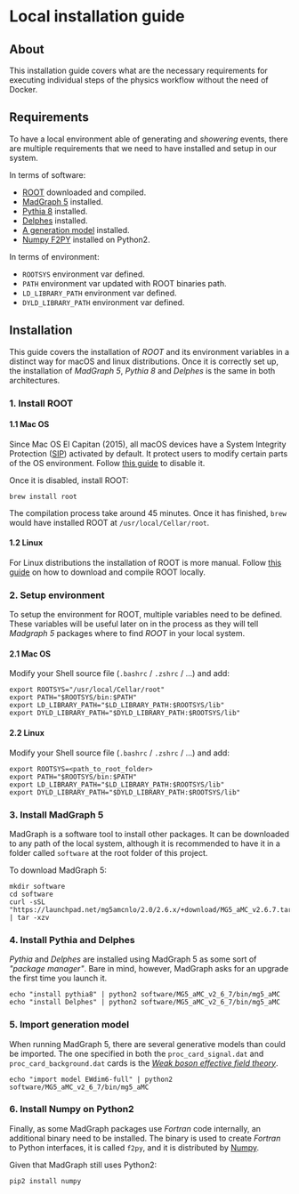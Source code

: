 # Local installation guide


## About
This installation guide covers what are the necessary requirements for executing 
individual steps of the physics workflow without the need of Docker.


## Requirements
To have a local environment able of generating and _showering_ events, there are multiple
requirements that we need to have installed and setup in our system.

In terms of software:
- [ROOT][root-website] downloaded and compiled.
- [MadGraph 5][madgraph-website] installed.
- [Pythia 8][pythia-website] installed.
- [Delphes][delphes-website] installed.
- [A generation model][madgraph-models] installed.
- [Numpy F2PY][numpy-f2py] installed on Python2.

In terms of environment:
- `ROOTSYS` environment var defined.
- `PATH` environment var updated with ROOT binaries path.
- `LD_LIBRARY_PATH` environment var defined.
- `DYLD_LIBRARY_PATH` environment var defined.


## Installation
This guide covers the installation of _ROOT_ and its environment variables in a distinct
way for macOS and linux distributions. Once it is correctly set up, the installation of
_MadGraph 5_, _Pythia 8_ and _Delphes_ is the same in both architectures.


### 1. Install ROOT

#### 1.1 Mac OS
Since Mac OS El Capitan (2015), all macOS devices have a System Integrity Protection
([SIP][sip-docs]) activated by default. It protect users to modify certain parts of
the OS environment. Follow [this guide][sip-guide] to disable it.

Once it is disabled, install ROOT:
```shell script
brew install root
```

The compilation process take around 45 minutes. Once it has finished, `brew` would 
have installed ROOT at `/usr/local/Cellar/root`.

#### 1.2 Linux
For Linux distributions the installation of ROOT is more manual. Follow [this guide][root-guide] 
on how to download and compile ROOT locally.


### 2. Setup environment
To setup the environment for ROOT, multiple variables need to be defined. These variables 
will be useful later on in the process as they will tell _Madgraph 5_ packages where to 
find _ROOT_ in your local system.

#### 2.1 Mac OS
Modify your Shell source file (`.bashrc` / `.zshrc` / ...) and add:

```shell script
export ROOTSYS="/usr/local/Cellar/root"
export PATH="$ROOTSYS/bin:$PATH"
export LD_LIBRARY_PATH="$LD_LIBRARY_PATH:$ROOTSYS/lib"
export DYLD_LIBRARY_PATH="$DYLD_LIBRARY_PATH:$ROOTSYS/lib"
```

#### 2.2 Linux
Modify your Shell source file (`.bashrc` / `.zshrc` / ...) and add:

```shell script
export ROOTSYS=<path_to_root_folder>
export PATH="$ROOTSYS/bin:$PATH"
export LD_LIBRARY_PATH="$LD_LIBRARY_PATH:$ROOTSYS/lib"
export DYLD_LIBRARY_PATH="$DYLD_LIBRARY_PATH:$ROOTSYS/lib"
```


### 3. Install MadGraph 5
MadGraph is a software tool to install other packages. It can be downloaded to any path of
the local system, although it is recommended to have it in a folder called `software` at
the root folder of this project.

To download MadGraph 5:

```shell script
mkdir software
cd software
curl -sSL "https://launchpad.net/mg5amcnlo/2.0/2.6.x/+download/MG5_aMC_v2.6.7.tar.gz" | tar -xzv
```


### 4. Install Pythia and Delphes
_Pythia_ and _Delphes_ are installed using MadGraph 5 as some sort of _"package manager"_.
Bare in mind, however, MadGraph asks for an upgrade the first time you launch it.

```shell script
echo "install pythia8" | python2 software/MG5_aMC_v2_6_7/bin/mg5_aMC
echo "install Delphes" | python2 software/MG5_aMC_v2_6_7/bin/mg5_aMC
```


### 5. Import generation model
When running MadGraph 5, there are several generative models than could be imported.
The one specified in both the `proc_card_signal.dat` and `proc_card_background.dat`
cards is the [_Weak boson effective field theory_][madgraph-model].

```shell script
echo "import model EWdim6-full" | python2 software/MG5_aMC_v2_6_7/bin/mg5_aMC
```


### 6. Install Numpy on Python2
Finally, as some MadGraph packages use _Fortran_ code internally, an additional binary 
need to be installed. The binary is used to create _Fortran_ to Python interfaces,
it is called `f2py`, and it is distributed by [Numpy][numpy-website].

Given that MadGraph still uses Python2:

```shell script
pip2 install numpy
```


[delphes-website]: https://cp3.irmp.ucl.ac.be/projects/delphes
[madgraph-website]: https://launchpad.net/mg5amcnlo
[madgraph-model]: https://cp3.irmp.ucl.ac.be/projects/madgraph/wiki/Models/EWdim6
[madgraph-models]: https://cp3.irmp.ucl.ac.be/projects/madgraph/wiki/Models
[numpy-f2py]: https://numpy.org/doc/1.17/f2py/index.html
[numpy-website]: https://numpy.org/
[pythia-website]: http://home.thep.lu.se/Pythia/
[sip-docs]: https://en.wikipedia.org/wiki/System_Integrity_Protection
[sip-guide]: https://ss64.com/osx/csrutil.html
[root-guide]: https://root.cern/install/build_from_source/#quick-start
[root-website]: https://root.cern.ch/
